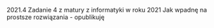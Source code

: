 2021.4
Zadanie 4 z matury z informatyki w roku 2021
Jak wpadnę na prostsze rozwiązania - opublikuję
